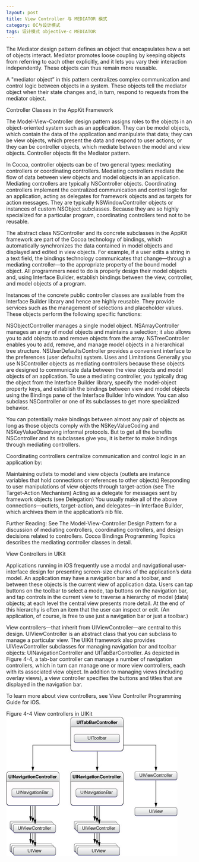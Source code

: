 ```yaml
---
layout: post
title: View Controller 与 MEDIATOR 模式
category: OC与设计模式
tags: 设计模式 objective-c MEDIATOR
---
```


The Mediator design pattern defines an object that encapsulates how a set of objects interact. Mediator promotes loose coupling by keeping objects from referring to each other explicitly, and it lets you vary their interaction independently. These objects can thus remain more reusable.

A "mediator object” in this pattern centralizes complex communication and control logic between objects in a system. These objects tell the mediator object when their state changes and, in turn, respond to requests from the mediator object.

Controller Classes in the AppKit Framework

The Model-View-Controller design pattern assigns roles to the objects in an object-oriented system such as an application. They can be model objects, which contain the data of the application and manipulate that data; they can be view objects, which present the data and respond to user actions; or they can be controller objects, which mediate between the model and view objects. Controller objects fit the Mediator pattern.

In Cocoa, controller objects can be of two general types: mediating controllers or coordinating controllers. Mediating controllers mediate the flow of data between view objects and model objects in an application. Mediating controllers are typically NSController objects. Coordinating controllers implement the centralized communication and control logic for an application, acting as delegates for framework objects and as targets for action messages. They are typically NSWindowController objects or instances of custom NSObject subclasses. Because they are so highly specialized for a particular program, coordinating controllers tend not to be reusable.

The abstract class NSController and its concrete subclasses in the AppKit framework are part of the Cocoa technology of bindings, which automatically synchronizes the data contained in model objects and displayed and edited in view objects. For example, if a user edits a string in a text field, the bindings technology communicates that change—through a mediating controller—to the appropriate property of the bound model object. All programmers need to do is properly design their model objects and, using Interface Builder, establish bindings between the view, controller, and model objects of a program.

Instances of the concrete public controller classes are available from the Interface Builder library and hence are highly reusable. They provide services such as the management of selections and placeholder values. These objects perform the following specific functions:

<!-- more -->

NSObjectController manages a single model object.
NSArrayController manages an array of model objects and maintains a selection; it also allows you to add objects to and remove objects from the array.
NSTreeController enables you to add, remove, and manage model objects in a hierarchical tree structure.
NSUserDefaultsController provides a convenient interface to the preferences (user defaults) system.
Uses and Limitations
Generally you use NSController objects as mediating controllers because these objects are designed to communicate data between the view objects and model objects of an application. To use a mediating controller, you typically drag the object from the Interface Builder library, specify the model-object property keys, and establish the bindings between view and model objects using the Bindings pane of the Interface Builder Info window. You can also subclass NSController or one of its subclasses to get more specialized behavior.

You can potentially make bindings between almost any pair of objects as long as those objects comply with the NSKeyValueCoding and NSKeyValueObserving informal protocols. But to get all the benefits NSController and its subclasses give you, it is better to make bindings through mediating controllers.

Coordinating controllers centralize communication and control logic in an application by:

Maintaining outlets to model and view objects (outlets are instance variables that hold connections or references to other objects)
Responding to user manipulations of view objects through target-action (see The Target-Action Mechanism)
Acting as a delegate for messages sent by framework objects (see Delegation)
You usually make all of the above connections—outlets, target-action, and delegates—in Interface Builder, which archives them in the application’s nib file.

Further Reading: See The Model-View-Controller Design Pattern for a discussion of mediating controllers, coordinating controllers, and design decisions related to controllers. Cocoa Bindings Programming Topics describes the mediating controller classes in detail.

View Controllers in UIKit

Applications running in iOS frequently use a modal and navigational user-interface design for presenting screen-size chunks of the application’s data model. An application may have a navigation bar and a toolbar, and between these objects is the current view of application data. Users can tap buttons on the toolbar to select a mode, tap buttons on the navigation bar, and tap controls in the current view to traverse a hierarchy of model (data) objects; at each level the central view presents more detail. At the end of this hierarchy is often an item that the user can inspect or edit. (An application, of course, is free to use just a navigation bar or just a toolbar.)

View controllers—that inherit from UIViewController—are central to this design. UIViewController is an abstract class that you can subclass to manage a particular view. The UIKit framework also provides UIViewController subclasses for managing navigation bar and toolbar objects: UINavigationController and UITabBarController. As depicted in Figure 4-4, a tab-bar controller can manage a number of navigation controllers, which in turn can manage one or more view controllers, each with its associated view object. In addition to managing views (including overlay views), a view controller specifies the buttons and titles that are displayed in the navigation bar.

To learn more about view controllers, see View Controller Programming Guide for iOS.

Figure 4-4  View controllers in UIKit
![](/assets/uictlr_object_diagram.jpg)
